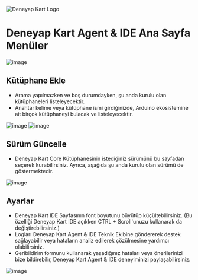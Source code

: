 ![Deneyap Kart Logo](https://i.imgur.com/kydkT0i.png)


# Deneyap Kart Agent & IDE Ana Sayfa Menüler


![image](https://i.imgur.com/CUO2EZc.png)

## Kütüphane Ekle
- Arama yapılmazken ve boş durumdayken, şu anda kurulu olan kütüphaneleri listeleyecektir.
- Anahtar kelime veya kütüphane ismi girdiğinizde, Arduino ekosistemine ait birçok kütüphaneyi bulacak ve listeleyecektir.

![image](https://i.imgur.com/7Ej6lx8.png)
![image](https://i.imgur.com/MFd28Xy.png)

## Sürüm Güncelle

- Deneyap Kart Core Kütüphanesinin istediğiniz sürümünü bu sayfadan seçerek kurabilirsiniz. Ayrıca, aşağıda şu anda kurulu olan sürümü de göstermektedir.

![image](https://i.imgur.com/v9GXbNz.png)


## Ayarlar 

- Deneyap Kart IDE Sayfasının font boyutunu büyütüp küçültebilirsiniz. (Bu özelliği Deneyap Kart IDE açıkken CTRL + Scroll'unuzu kullanarak da değiştirebilirsiniz.) 
- Logları Deneyap Kart Agent & IDE Teknik Ekibine göndererek destek sağlayabilir veya hataların analiz edilerek çözülmesine yardımcı olabilirsiniz.
- Geribildirim formunu kullanarak yaşadığınız hataları veya önerilerinizi bize bildirebilir, Deneyap Kart Agent & IDE deneyiminizi paylaşabilirsiniz.

![image](https://i.imgur.com/H03d61I.png)
